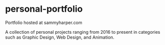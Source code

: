 # personal-portfolio

Portfolio hosted at sammyharper.com

A collection of personal projects ranging from 2016 to present in categories such as Graphic Design, Web Design, and Animation.

